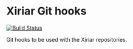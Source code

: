 Xiriar Git hooks
================

[![Build Status](https://travis-ci.org/xiriar/tools-hooks.svg?branch=master)](https://travis-ci.org/xiriar/tools-hooks)

Git hooks to be used with the Xiriar repositories.
